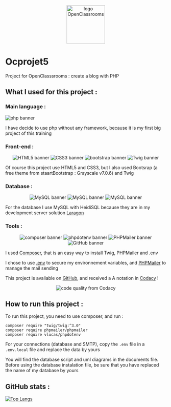<div align="center">
    <img src="https://upload.wikimedia.org/wikipedia/fr/0/0d/Logo_OpenClassrooms.png" width="120" height="120" alt="logo OpenClassrooms">
</div>

# Ocprojet5
Project for OpenClasssrooms : create a blog with PHP

## What I used for this project :

### Main language :

<img src="https://img.shields.io/badge/php-8.10.1-%23777BB4?logo=php" alt="php banner">

I have decide to use php without any framework, because it is my first big project of this training

### Front-end :

<div align="center">
    <img src="https://img.shields.io/badge/HTML-5-%23E34F26?logo=html5" alt="HTML5 banner">   <img src="https://img.shields.io/badge/CSS-3-%231572B6?logo=css3" alt="CSS3 banner">   <img src="https://img.shields.io/badge/Bootstrap-5.3.1-%237952B3?logo=bootstrap" alt="bootstrap banner"> <img src="https://img.shields.io/badge/Twig-3.0-%23bacf29" alt="Twig banner">
</div>

Of course this project use HTML5 and CSS3, but I also used Bootsrap (a free theme from staartBootstrap : Grayscale v7.0.6) and Twig

### Database :

<div align="center">
    <img src="https://img.shields.io/badge/MySQL-8.0.30-%234479A1?logo=mysql" alt="MySQL banner">   <img src="https://img.shields.io/badge/HeidiSQL-12.1.0-%234479A1?logo=mysql" alt="MySQL banner">   <img src="https://img.shields.io/badge/Laragon-6.0-%230E83CD?logo=laragon" alt="MySQL banner">
</div>

For the database I use MySQL with HeidiSQL because they are in my development server solution <a href="https://laragon.org/index.html">Laragon</a>

### Tools :
<div align="center">
    <img src="https://img.shields.io/badge/Composer-2.4.1-%23885630?logo=composer" alt="composer banner">   <img src="https://img.shields.io/badge/phpdotenv-5.5-%23ECD53F?logo=dotenv" alt="phpdotenv banner">   <img src="https://img.shields.io/badge/PHPMailer-6.8-%23f0c563" alt="PHPMailer banner">   <img src="https://img.shields.io/badge/Tools-GitHub-%23181717?logo=github" alt="GitHub banner"> 
</div>

I used <a href="https://getcomposer.org/">Composer</a>, that is an easy way to install Twig, PHPMailer and .env

I chose to use <a href="https://github.com/vlucas/phpdotenv">.env</a> to secure my environnement variables, and <a href="https://github.com/PHPMailer/PHPMailer">PHPMailer</a> to manage the mail sending 

This project is avaliable on <a href="https://github.com/">GitHub</a>, and received a A notation in <a href="https://www.codacy.com/">Codacy</a> !

<div align="center">
    <img src="https://img.shields.io/codacy/grade/591cf51d80244641be9c2514f607a6ce" alt="code quality from Codacy">
</div>

## How to run this project :

To run this project, you need to use composer, and run :
```
composer require "twig/twig:^3.0"
composer require phpmailer/phpmailer
composer require vlucas/phpdotenv
```

For your connections (database and SMTP), copy the ```.env``` file in a ```.env.local``` file and replace the data by yours

You will find the database script and uml diagrams in the documents file. Before using the database instalation file, be sure that you have replaced the name of my database by yours 

## GitHub stats :

[![Top Langs](https://github-readme-stats.vercel.app/api/top-langs/?username=Marine-Sanson&layout=compact)](https://github.com/Marine-Sanson)


